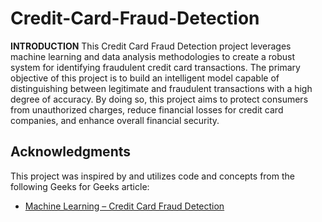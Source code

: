 # Credit-Card-Fraud-Detection


**INTRODUCTION**
This Credit Card Fraud Detection project leverages machine learning and data analysis methodologies to create a robust system for identifying fraudulent credit card transactions. The primary objective of this project is to build an intelligent model capable of distinguishing between legitimate and fraudulent transactions with a high degree of accuracy. By doing so, this project aims to protect consumers from unauthorized charges, reduce financial losses for credit card companies, and enhance overall financial security.


## Acknowledgments

This project was inspired by and utilizes code and concepts from the following Geeks for Geeks article:

- [Machine Learning – Credit Card Fraud Detection](https://www.geeksforgeeks.org/ml-credit-card-fraud-detection/)
